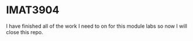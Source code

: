 # IMAT3904

I have finished all of the work I need to on for this module labs so now I will close this 
repo. 